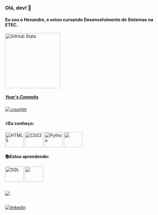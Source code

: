 <!--
### Olá, dev! 👋
Eu sou o Hevandro.

<img align="center" height="50" width="60" src="https://images.emojiterra.com/twitter/v14.0/512px/1f1ea-1f1f8.png" alt="Espanhol"> Iniciante<br>

**hevandrohelio/hevandrohelio** is a ✨ _special_ ✨ repository because its `README.md` (this file) appears on your GitHub profile.

Here are some ideas to get you started:

- 🔭 Atualmente eu não trabalho (procurando primeiro emprego)
- 📚 Estou aprendendo Desenvolvimento Web e Python
- 🌐 Sei programar em:
-->
<h3>Olá, dev! 👋</h3>
<h4>Eu sou o Hevandro, e estou cursando Desenvolvimento de Sistemas na ETEC.</h4>


<div>
    <a href="https://github.com/hevandrohelio">
    <img height="180em" src="https://github-readme-stats.vercel.app/api?username=hevandrohelio&show_icons=true&theme=tokyonight" alt="GitHub Stats"&include_all_commits=true&count_private=true">
    <h5>Year's Commits</h5>
    <img src="https://count.getloli.com/get/@:hevandrohelio?theme=asoul" alt=":counter"/></a>
</div>

##

<!--
<h4>🌐Eu falo: </h4>
<div>
    <img align="center" height="50" width="60" src="https://images.emojiterra.com/twitter/v14.0/512px/1f1fa-1f1f8.png" alt="Inglês"> Intermediário<br>
    <img align="center" height="50" width="60" src="https://images.emojiterra.com/twitter/v14.0/128px/1f1ef-1f1f5.png" alt="Japonês"> Iniciante<br>
    <img align="center" height="50" width="60" src="https://em-content.zobj.net/thumbs/120/twitter/322/flag-spain_1f1ea-1f1f8.png" alt="Espanhol"> Iniciante<br>-->
<h4>💡Eu conheço: </h4>
<div style="display: inline-block";>
    <img align="center" height="50" width="60" src="https://cdn.jsdelivr.net/gh/devicons/devicon/icons/html5/html5-original.svg" alt="HTML5">
    <img align="center" height="50" width="60" src="https://cdn.jsdelivr.net/gh/devicons/devicon/icons/css3/css3-original.svg" alt="CSS3">
    <img align="center" height="50" width="60" src="https://cdn.jsdelivr.net/gh/devicons/devicon/icons/python/python-original.svg" alt="Python">
    <img align="center" height="50" width="60" src="https://cdn.jsdelivr.net/gh/devicons/devicon/icons/java/java-original.svg" alt"Java"/>
    </div>
<h4>📚Estou aprendendo: </h4>
<div style="display: inline-block";>
   <!-- <img align="center" height="50" width="60" src="https://cdn.jsdelivr.net/gh/devicons/devicon/icons/javascript/javascript-original.svg" alt="JavaScript"> -->
    <img align="center" height="50" width="60" src="https://cdn.jsdelivr.net/gh/devicons/devicon/icons/mysql/mysql-original.svg" alt="SQL">
    <!--<img align="center" height="50" width="60" src="https://cdn.jsdelivr.net/gh/devicons/devicon/icons/r/r-original.svg" alt"r"/>-->
    <img align="center" height="50" width="60" src="https://cdn.jsdelivr.net/gh/devicons/devicon/icons/javascript/javascript-original.svg" alt"JavaScript"/>
   <!-- <img align="center" height="50" width="60" src="https://cdn.jsdelivr.net/gh/devicons/devicon/icons/unity/unity-original.svg" /> -->
    <!-- <img align="center" height="50" width="60" src="https://cdn.jsdelivr.net/gh/devicons/devicon/icons/csharp/csharp-original.svg" /> -->
</div>

##

<div>
<img src="https://github-readme-stats.vercel.app/api/top-langs/?username=hevandrohelio&layout=compact" alt"languages"/></div>

##


<div>
    <!--<h4>Contato</h4>-->
  <a href="https://www.linkedin.com/in/hevandro-hélio-farcioli-rego-0268261b9/" target="_blank"><img src="https://img.shields.io/badge/LinkedIn-0077B5?style=for-the-badge&logo=linkedin&logoColor=white" alt="linkedin"></a>
    <!-- <a href="https://www.youtube.com/c/HevandroMegaPlayer"target="_blank"><img src="https://img.shields.io/badge/YouTube-FF0000?style=for-the-badge&logo=youtube&logoColor=white" alt="YouTube"></a> -->
    
</div>
